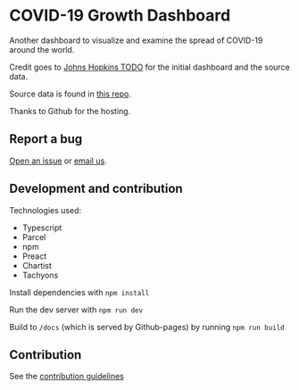# COVID-19 Growth Dashboard

Another dashboard to visualize and examine the spread of COVID-19 around the world.

Credit goes to [Johns Hopkins TODO]() for the initial dashboard and the source data.

Source data is found in [this repo](TODO).

Thanks to Github for the hosting.

## Report a bug

[Open an issue](TODO) or [email us](TODO).

## Development and contribution

Technologies used:

* Typescript
* Parcel
* npm
* Preact
* Chartist
* Tachyons

Install dependencies with `npm install`

Run the dev server with `npm run dev`

Build to `/docs` (which is served by Github-pages) by running `npm run build`

## Contribution

See the [contribution guidelines](TODO)
